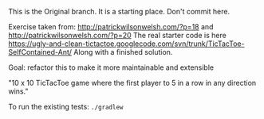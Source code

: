 This is the Original branch. It is a starting place. Don't commit here. 

Exercise taken from: http://patrickwilsonwelsh.com/?p=18 and http://patrickwilsonwelsh.com/?p=20
The real starter code is here https://ugly-and-clean-tictactoe.googlecode.com/svn/trunk/TicTacToe-SelfContained-Ant/
Along with a finished solution.

Goal: refactor this to make it more maintainable and extensible

"10 x 10 TicTacToe game where the first player to 5 in a row in any direction wins."

To run the existing tests: ``./gradlew``